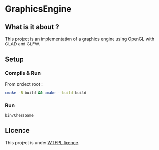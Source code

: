 # GraphicsEngine

## What is it about ?
This project is an implementation of a graphics engine using OpenGL with GLAD and GLFW.

## Setup

### Compile & Run
From project root :
```bash
cmake -B build && cmake --build build
```

### Run
```bash
bin/ChessGame
```

## Licence
This project is under [WTFPL licence](http://www.wtfpl.net/).
